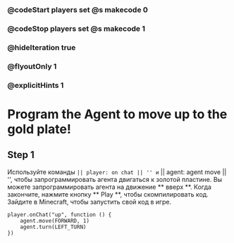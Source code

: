 ### @codeStart players set @s makecode 0
### @codeStop players set @s makecode 1

### @hideIteration true 
### @flyoutOnly 1
### @explicitHints 1


# Program the Agent to move up to the gold plate!

## Step 1
Используйте команды `` || player: on chat || '' и `` || agent: agent move || '', чтобы запрограммировать агента двигаться к золотой пластине. Вы можете запрограммировать агента на движение ** вверх **. Когда закончите, нажмите кнопку ** Play **, чтобы скомпилировать код. Зайдите в Minecraft, чтобы запустить свой код в игре.



```ghost
player.onChat("up", function () {
    agent.move(FORWARD, 1)
    agent.turn(LEFT_TURN)
})

```  
